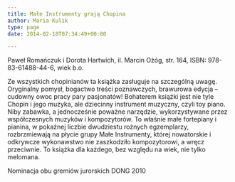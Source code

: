 ```yaml
---
title: Małe Instrumenty grają Chopina
author: Maria Kulik
type: page
date: 2014-02-18T07:34:49+00:00

---
```

Paweł Romańczuk i Dorota Hartwich, il. Marcin Ożóg, str. 164, ISBN: 978-83-61488-44-6, wiek b.o.

Ze wszystkich chopinianów ta książka zasługuje na szczególną uwagę. Oryginalny pomysł, bogactwo treści poznawczych, brawurowa edycja – cudowny owoc pracy pary pasjonatów! Bohaterem książki jest nie tyle Chopin i jego muzyka, ale dziecinny instrument muzyczny, czyli toy piano. Niby zabawka, a jednocześnie poważne narzędzie, wykorzystywane przez współczesnych muzyków i kompozytorów. To właśnie małe fortepiany i pianina, w pokaźnej liczbie dwudziestu rożnych egzemplarzy, rozbrzmiewają na płycie grupy Małe Instrumenty, której nowatorskie i odkrywcze wykonawstwo nie zaszkodziło kompozytorowi, a wręcz przeciwnie. To książka dla każdego, bez względu na wiek, nie tylko melomana.

Nominacja obu gremiów jurorskich DONG 2010